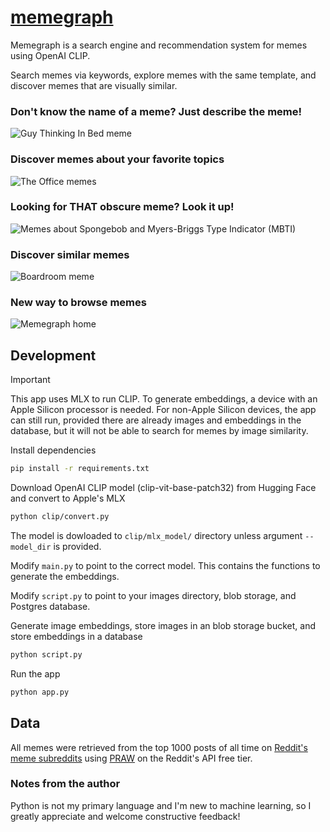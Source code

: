 # [memegraph](https://memegraph.sean.app)

Memegraph is a search engine and recommendation system for memes using OpenAI CLIP.

Search memes via keywords, explore memes with the same template, and discover memes that are visually similar.

### Don't know the name of a meme? Just describe the meme!

![Guy Thinking In Bed meme](https://img.sean.app/memegraph_thinking_in_bed_meme.png)

### Discover memes about your favorite topics

![The Office memes](https://img.sean.app/memegraph_the_office.png)

### Looking for THAT obscure meme? Look it up!

![Memes about Spongebob and Myers-Briggs Type Indicator (MBTI)](https://img.sean.app/memegraph_as_mbti.png)

### Discover similar memes

![Boardroom meme](https://img.sean.app/memegraph_boardroom.png)

### New way to browse memes

![Memegraph home](https://img.sean.app/memegraph_home.png)

## Development

> [!IMPORTANT]  
> This app uses MLX to run CLIP. To generate embeddings, a device with an Apple Silicon processor is needed. For non-Apple Silicon devices, the app can still run, provided there are already images and embeddings in the database, but it will not be able to search for memes by image similarity.

Install dependencies

```bash
pip install -r requirements.txt
```

Download OpenAI CLIP model (clip-vit-base-patch32) from Hugging Face and convert to Apple's MLX

```bash
python clip/convert.py
```

The model is dowloaded to `clip/mlx_model/` directory unless argument `--model_dir` is provided.

Modify `main.py` to point to the correct model. This contains the functions to generate the embeddings.

Modify `script.py` to point to your images directory, blob storage, and Postgres database.

Generate image embeddings, store images in an blob storage bucket, and store embeddings in a database

```bash
python script.py
```

Run the app

```bash
python app.py
```

## Data

All memes were retrieved from the top 1000 posts of all time on [Reddit's meme subreddits](https://www.reddit.com/t/memes) using [PRAW](https://praw.readthedocs.io/en/stable/) on the Reddit's API free tier.

### Notes from the author

Python is not my primary language and I'm new to machine learning, so I greatly appreciate and welcome constructive feedback!
